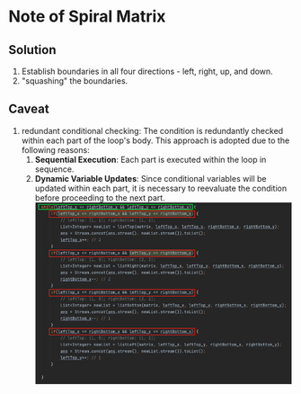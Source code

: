 # Note of Spiral Matrix
## Solution
1. Establish boundaries in all four directions - left, right, up, and down.
2. "squashing" the boundaries.

## Caveat
1. redundant conditional checking: The condition is redundantly checked within each part of the loop's body. This approach is adopted due to the following reasons:
   1. **Sequential Execution**: Each part is executed within the loop in sequence.
   2. **Dynamic Variable Updates**: Since conditional variables will be updated within each part, it is necessary to reevaluate the condition before proceeding to the next part.
![Squash_the_boundaries.png](Squash_the_boundaries.png)
